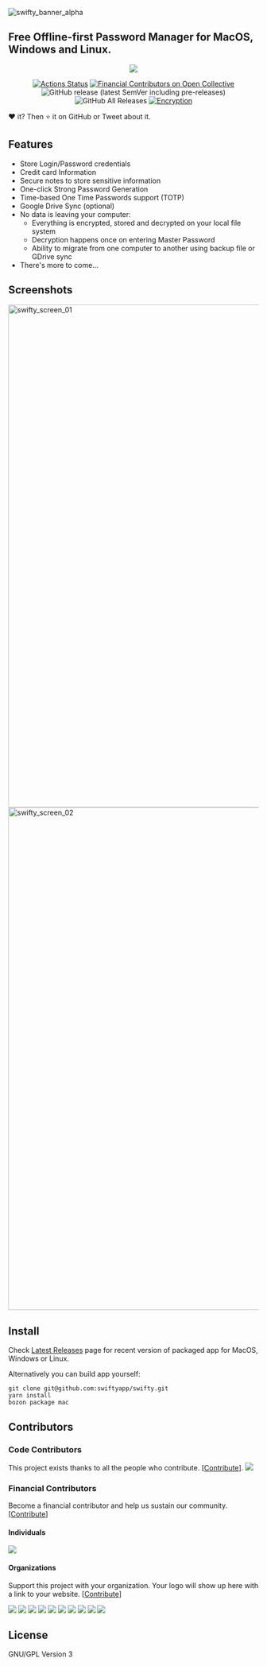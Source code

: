 ![swifty_banner_alpha](https://user-images.githubusercontent.com/695947/211563458-93194014-d14b-4f1a-be03-ce368b4456e3.png)

## Free Offline-first Password Manager for MacOS, Windows and Linux.

<div align="center">
  
  [![](https://img.shields.io/badge/PayPal-Buy%20me%20a%20Coffee-blue)](https://www.paypal.me/alchaplinsky)
  
  [![Actions Status](https://github.com/swiftyapp/swifty/workflows/Node.js%20CI/badge.svg)](https://github.com/swiftyapp/swifty/actions)
  [![Financial Contributors on Open Collective](https://opencollective.com/swifty/all/badge.svg?label=financial+contributors)](https://opencollective.com/swifty) ![GitHub release (latest SemVer including pre-releases)](https://img.shields.io/github/v/release/swiftyapp/swifty?include_prereleases&label=Release)
  ![GitHub All Releases](https://img.shields.io/github/downloads/swiftyapp/swifty/total?label=Downloads)
  [![Encryption](https://img.shields.io/badge/Encryption-AES%20256%20GCM-green.svg)](https://tools.ietf.org/html/rfc5288)
  
</div>

❤️ it? Then ⭐️ it on GitHub or Tweet about it.

## Features

- Store Login/Password credentials
- Credit card Information 
- Secure notes to store sensitive information
- One-click Strong Password Generation
- Time-based One Time Passwords support (TOTP)
- Google Drive Sync (optional)
- No data is leaving your computer:
  - Everything is encrypted, stored and decrypted on your local file system
  - Decryption happens once on entering Master Password
  - Ability to migrate from one computer to another using backup file or GDrive sync
- There's more to come...

## Screenshots

<img width="1012" alt="swifty_screen_01" src="https://user-images.githubusercontent.com/695947/211563356-eb75a92d-2582-4034-9e53-a596159f4892.png">
<img width="1012" alt="swifty_screen_02" src="https://user-images.githubusercontent.com/695947/211563370-6d965b21-5be8-410a-97b0-d528af4c0efc.png">


## Install

Check [Latest Releases](https://github.com/alchaplinsky/swifty/releases) page for recent version of packaged app for MacOS, Windows or Linux.

Alternatively you can build app yourself:

```
git clone git@github.com:swiftyapp/swifty.git
yarn install
bozon package mac
```

## Contributors

### Code Contributors

This project exists thanks to all the people who contribute. [[Contribute](CONTRIBUTING.md)].
<a href="https://github.com/swiftyapp/swifty/graphs/contributors"><img src="https://opencollective.com/swifty/contributors.svg?width=890&button=false" /></a>

### Financial Contributors

Become a financial contributor and help us sustain our community. [[Contribute](https://opencollective.com/swifty/contribute)]

#### Individuals

<a href="https://opencollective.com/swifty"><img src="https://opencollective.com/swifty/individuals.svg?width=890"></a>

#### Organizations

Support this project with your organization. Your logo will show up here with a link to your website. [[Contribute](https://opencollective.com/swifty/contribute)]

<a href="https://opencollective.com/swifty/organization/0/website"><img src="https://opencollective.com/swifty/organization/0/avatar.svg"></a>
<a href="https://opencollective.com/swifty/organization/1/website"><img src="https://opencollective.com/swifty/organization/1/avatar.svg"></a>
<a href="https://opencollective.com/swifty/organization/2/website"><img src="https://opencollective.com/swifty/organization/2/avatar.svg"></a>
<a href="https://opencollective.com/swifty/organization/3/website"><img src="https://opencollective.com/swifty/organization/3/avatar.svg"></a>
<a href="https://opencollective.com/swifty/organization/4/website"><img src="https://opencollective.com/swifty/organization/4/avatar.svg"></a>
<a href="https://opencollective.com/swifty/organization/5/website"><img src="https://opencollective.com/swifty/organization/5/avatar.svg"></a>
<a href="https://opencollective.com/swifty/organization/6/website"><img src="https://opencollective.com/swifty/organization/6/avatar.svg"></a>
<a href="https://opencollective.com/swifty/organization/7/website"><img src="https://opencollective.com/swifty/organization/7/avatar.svg"></a>
<a href="https://opencollective.com/swifty/organization/8/website"><img src="https://opencollective.com/swifty/organization/8/avatar.svg"></a>
<a href="https://opencollective.com/swifty/organization/9/website"><img src="https://opencollective.com/swifty/organization/9/avatar.svg"></a>

## License

GNU/GPL Version 3
